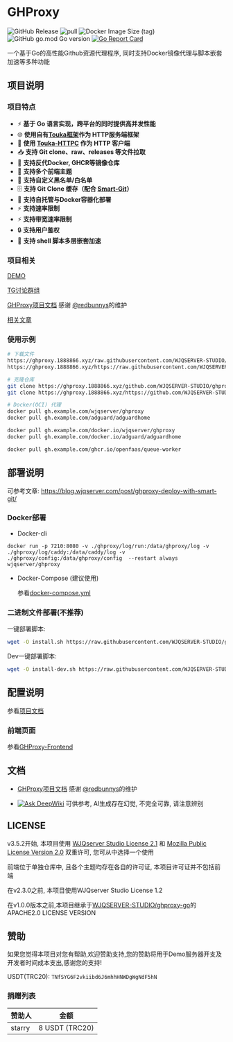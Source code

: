 # GHProxy

![GitHub Release](https://img.shields.io/github/v/release/WJQSERVER-STUDIO/ghproxy?display_name=tag&style=flat)
![pull](https://img.shields.io/docker/pulls/wjqserver/ghproxy.svg)
![Docker Image Size (tag)](https://img.shields.io/docker/image-size/wjqserver/ghproxy/latest)
![GitHub go.mod Go version](https://img.shields.io/github/go-mod/go-version/WJQSERVER-STUDIO/ghproxy)
[![Go Report Card](https://goreportcard.com/badge/github.com/WJQSERVER-STUDIO/ghproxy)](https://goreportcard.com/report/github.com/WJQSERVER-STUDIO/ghproxy)

一个基于Go的高性能Github资源代理程序, 同时支持Docker镜像代理与脚本嵌套加速等多种功能

## 项目说明

### 项目特点

- ⚡ **基于 Go 语言实现，跨平台的同时提供高并发性能**
- 🌐 **使用自有[Touka框架](https://github.com/infinite-iroha/touka)作为 HTTP服务端框架**
- 📡 **使用 [Touka-HTTPC](https://github.com/WJQSERVER-STUDIO/httpc) 作为 HTTP 客户端**
- 📥 **支持 Git clone、raw、releases 等文件拉取**
- 🐳 **支持反代Docker, GHCR等镜像仓库**
- 🎨 **支持多个前端主题**
- 🚫 **支持自定义黑名单/白名单**
- 🗄️ **支持 Git Clone 缓存（配合 [Smart-Git](https://github.com/WJQSERVER-STUDIO/smart-git)）**
- 🐳 **支持自托管与Docker容器化部署**
- ⚡ **支持速率限制**
- ⚡ **支持带宽速率限制**
- 🔒 **支持用户鉴权**
- 🐚 **支持 shell 脚本多层嵌套加速**

### 项目相关

[DEMO](https://ghproxy.1888866.xyz)

[TG讨论群组](https://t.me/ghproxy_go)

[GHProxy项目文档](https://wjqserver-docs.pages.dev/docs/ghproxy/) 感谢 [@redbunnys](https://github.com/redbunnys)的维护

[相关文章](https://blog.wjqserver.com/categories/my-program/)

### 使用示例

```bash 
# 下载文件
https://ghproxy.1888866.xyz/raw.githubusercontent.com/WJQSERVER-STUDIO/tools-stable/main/tools-stable-ghproxy.sh
https://ghproxy.1888866.xyz/https://raw.githubusercontent.com/WJQSERVER-STUDIO/tools-stable/main/tools-stable-ghproxy.sh

# 克隆仓库
git clone https://ghproxy.1888866.xyz/github.com/WJQSERVER-STUDIO/ghproxy.git
git clone https://ghproxy.1888866.xyz/https://github.com/WJQSERVER-STUDIO/ghproxy.git

# Docker(OCI) 代理
docker pull gh.example.com/wjqserver/ghproxy
docker pull gh.example.com/adguard/adguardhome

docker pull gh.example.com/docker.io/wjqserver/ghproxy
docker pull gh.example.com/docker.io/adguard/adguardhome

docker pull gh.example.com/ghcr.io/openfaas/queue-worker 
```

## 部署说明

可参考文章: https://blog.wjqserver.com/post/ghproxy-deploy-with-smart-git/

### Docker部署

- Docker-cli

```
docker run -p 7210:8080 -v ./ghproxy/log/run:/data/ghproxy/log -v ./ghproxy/log/caddy:/data/caddy/log -v ./ghproxy/config:/data/ghproxy/config  --restart always wjqserver/ghproxy
```

- Docker-Compose (建议使用)

    参看[docker-compose.yml](https://github.com/WJQSERVER-STUDIO/ghproxy/blob/main/docker/compose/docker-compose.yml)

### 二进制文件部署(不推荐)

一键部署脚本:

```bash
wget -O install.sh https://raw.githubusercontent.com/WJQSERVER-STUDIO/ghproxy/main/deploy/install.sh && chmod +x install.sh &&./install.sh
```

Dev一键部署脚本:

```bash
wget -O install-dev.sh https://raw.githubusercontent.com/WJQSERVER-STUDIO/ghproxy/dev/deploy/install-dev.sh && chmod +x install-dev.sh && ./install-dev.sh
```

## 配置说明

参看[项目文档](https://github.com/WJQSERVER-STUDIO/ghproxy/blob/main/docs/config.md)

### 前端页面

参看[GHProxy-Frontend](https://github.com/WJQSERVER-STUDIO/GHProxy-Frontend)

## 文档

*   [GHProxy项目文档](https://wjqserver-docs.pages.dev/docs/ghproxy/) 感谢 [@redbunnys](https://github.com/redbunnys)的维护

*   [![Ask DeepWiki](https://deepwiki.com/badge.svg)](https://deepwiki.com/WJQSERVER-STUDIO/ghproxy) 可供参考, AI生成存在幻觉, 不完全可靠, 请注意辨别

## LICENSE

v3.5.2开始, 本项目使用 [WJQserver Studio License 2.1](https://wjqserver-studio.github.io/LICENSE/LICENSE.html) 和 [Mozilla Public License Version 2.0](https://mozilla.org/MPL/2.0/) 双重许可, 您可从中选择一个使用

前端位于单独仓库中, 且各个主题均存在各自的许可证, 本项目许可证并不包括前端

在v2.3.0之前, 本项目使用WJQserver Studio License 1.2

在v1.0.0版本之前,本项目继承于[WJQSERVER-STUDIO/ghproxy-go](https://github.com/WJQSERVER-STUDIO/ghproxy-go)的APACHE2.0 LICENSE VERSION

## 赞助

如果您觉得本项目对您有帮助,欢迎赞助支持,您的赞助将用于Demo服务器开支及开发者时间成本支出,感谢您的支持!

USDT(TRC20): `TNfSYG6F2vkiibd6J6mhhHNWDgWgNdF5hN`

### 捐赠列表

| 赞助人    |金额|
|--------|------|
| starry | 8 USDT (TRC20)   |

